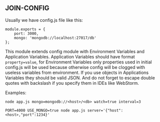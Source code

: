 JOIN-CONFIG
--------------------------------------------------------------

Usually we have config.js file like this:
```
module.exports = {
    port: 3000,
    mongo: 'mongodb://localhost:27017/db'
};
```

This module extends config module with Environment Variables 
and Application Variables. Application Variables should have format 
`property=value`, for Environment Variables only properties used
in initial config.js will be used because otherwise config
will be clogged with useless variables from environment. If 
you use objects in Applications Variables they should be
valid JSON. And do not forget to escape double quotes with backslash
if you specify them in IDEs like WebStorm.

Examples:

```
node app.js mongo=mongodb://<host>/<db> watch=true interval=3
```
```
PORT=4000 USE_MONGO=true node app.js server='{"host":<host>,"port":1234}'
```